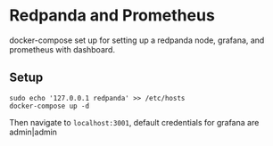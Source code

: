 # Redpanda and Prometheus
docker-compose set up for setting up a redpanda node, grafana, and prometheus with dashboard.


## Setup
```
sudo echo '127.0.0.1 redpanda' >> /etc/hosts
docker-compose up -d
```

Then navigate to `localhost:3001`, default credentials for grafana are admin|admin
